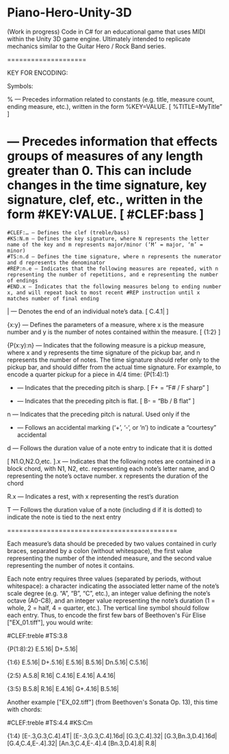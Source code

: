 # Piano-Hero-Unity-3D
(Work in progress) Code in C# for an educational game that uses MIDI within the Unity 3D game engine. Ultimately intended to replicate mechanics similar to the Guitar Hero / Rock Band series.

====================

KEY FOR ENCODING:

Symbols:

% — Precedes information related to constants (e.g. title, measure count, ending measure, etc.), written in the form %KEY=VALUE. [ %TITLE=MyTitle” ]

# — Precedes information that effects groups of measures of any length greater than 0. This can include changes in the time signature, key signature, clef, etc., written in the form #KEY:VALUE. [ #CLEF:bass ]

	#CLEF:… — Defines the clef (treble/bass)
	#KS:N.m — Defines the key signature, where N represents the letter name of the key and m represents major/minor (‘M’ = major, ‘m’ = minor)
	#TS:n.d — Defines the time signature, where n represents the numerator and d represents the denominator
	#REP:n.e — Indicates that the following measures are repeated, with n representing the number of repetitions, and e representing the number of endings
	#END.x — Indicates that the following measures belong to ending number x, and will repeat back to most recent #REP instruction until x matches number of final ending

| — Denotes the end of an individual note’s data. [ C.4.1| ]

{x:y} — Defines the parameters of a measure, where x is the measure number and y is the number of notes contained within the measure. [ {1:2} ]

{P(x:y):n} — Indicates that the following measure is a pickup measure, where x and y represents the time signature of the pickup bar, and n represents the number of notes. The time signature should refer only to the pickup bar, and should differ from the actual time signature. For example, to encode a quarter pickup for a piece in 4/4 time: {P(1:4):1}

+ — Indicates that the preceding pitch is sharp. [ F+ = “F# / F sharp” ] 

- — Indicates that the preceding pitch is flat. [ B- = “Bb / B flat” ]

n — Indicates that the preceding pitch is natural. Used only if the 

* — Follows an accidental marking (‘+’, ‘-‘, or ’n’) to indicate a “courtesy” accidental

d — Follows the duration value of a note entry to indicate that it is dotted

[ N1.O,N2.O,etc. ].x — Indicates that the following notes are contained in a block chord, with N1, N2, etc. representing each note’s letter name, and O representing the note’s octave number. x represents the duration of the chord

R.x — Indicates a rest, with x representing the rest’s duration

T — Follows the duration value of a note (including d if it is dotted) to indicate the note is tied to the next entry

===========================================



Each measure’s data should be preceded by two values contained in curly braces, separated by a colon (without whitespace), the first value representing the number of the intended measure, and the second value representing the number of notes it contains.

Each note entry requires three values (separated by periods, without whitespace): a character indicating the associated letter name of the note’s scale degree (e.g. “A”, “B”, “C”, etc.), an integer value defining the note’s octave (A0-C8), and an integer value representing the note’s duration (1 = whole, 2 = half, 4 = quarter, etc.). The vertical line symbol should follow each entry. Thus, to encode the first few bars of Beethoven's Für Elise ["EX_01.tiff"], you would write:


#CLEF:treble
#TS:3.8

{P(1:8):2}
E.5.16|
D+.5.16|

{1:6}
E.5.16|
D+.5.16|
E.5.16|
B.5.16|
Dn.5.16|
C.5.16|

{2:5}
A.5.8|
R.16|
C.4.16|
E.4.16|
A.4.16|

{3:5}
B.5.8|
R.16|
E.4.16|
G+.4.16|
B.5.16|


Another example ["EX_02.tiff"] (from Beethoven's Sonata Op. 13), this time with chords:

#CLEF:treble
#TS:4.4
#KS:Cm

{1:4}
[E-.3,G.3,C.4].4T|
[E-.3,G.3,C.4].16d|
[G.3,C.4].32|
[G.3,Bn.3,D.4].16d|
[G.4,C.4,E-.4].32|
[An.3,C.4,E-.4].4
[Bn.3,D.4].8|
R.8|
